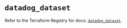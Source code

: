 # `datadog_dataset`

Refer to the Terraform Registry for docs: [`datadog_dataset`](https://registry.terraform.io/providers/datadog/datadog/3.78.0/docs/resources/dataset).
